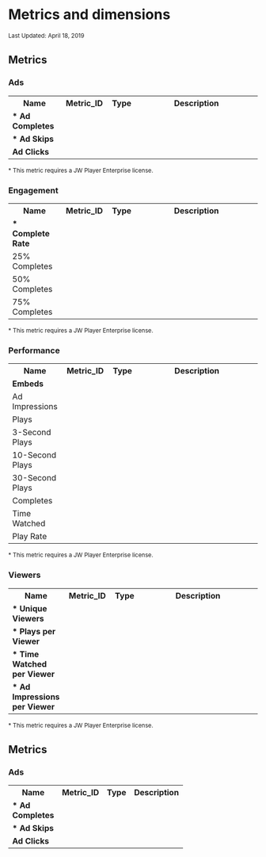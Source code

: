 # Metrics and dimensions

<sup>Last Updated: April 18, 2019</sup>

## Metrics

### Ads

<table>
  <tr>
    <th>Name</th>
    <th>Metric_ID</th> 
    <th>Type</th>
    <th>Description</th>
  </tr>
  <tr>
    <td style="width:21%"><strong>* Ad Completes</strong></td>
    <td style="width:19%"></td> 
    <td style="width:5%"></td>
    <td></td>
  </tr>
  <tr>
    <td><strong>* Ad Skips</strong></td>
    <td></td> 
    <td></td>
    <td></td>
  </tr>
  <tr>
    <td><strong>Ad Clicks</strong></td>
    <td></td> 
    <td></td>
    <td></td>
  </tr>
</table>

<sup>* This metric requires a JW Player Enterprise license.

### Engagement

<table>
  <tr>
    <th>Name</th>
    <th>Metric_ID</th> 
    <th>Type</th>
    <th>Description</th>
  </tr>
  <tr>
    <td style="width:21%"><strong>* Complete Rate</strong></td>
    <td style="width:19%"></td> 
    <td style="width:5%"></td>
    <td></td>
  </tr>
  <tr>
    <td>25% Completes</td>
    <td></td> 
    <td></td>
    <td></td>
  </tr>
  <tr>
    <td>50% Completes</td>
    <td></td> 
    <td></td>
    <td></td>
  </tr>
  <tr>
    <td>75% Completes</td>
    <td></td> 
    <td></td>
    <td></td>
  </tr>
</table>

<sup>* This metric requires a JW Player Enterprise license.

### Performance

<table>
  <tr>
    <th>Name</th>
    <th>Metric_ID</th> 
    <th>Type</th>
    <th>Description</th>
  </tr>
  <tr>
    <td style="width:21%"><strong>Embeds</strong></td>
    <td style="width:19%"></td> 
    <td style="width:5%"></td>
    <td></td>
  </tr>
  <tr>
    <td>Ad Impressions</td>
    <td></td> 
    <td></td>
    <td></td>
  </tr>
  <tr>
    <td>Plays</td>
    <td></td> 
    <td></td>
    <td></td>
  </tr>
  <tr>
    <td>3-Second Plays</td>
    <td></td> 
    <td></td>
    <td></td>
  </tr>
  <tr>
    <td>10-Second Plays</td>
    <td></td> 
    <td></td>
    <td></td>
  </tr>
  <tr>
    <td>30-Second Plays</td>
    <td></td> 
    <td></td>
    <td></td>
  </tr>
  <tr>
    <td>Completes</td>
    <td></td> 
    <td></td>
    <td></td>
  </tr>
  <tr>
    <td>Time Watched</td>
    <td></td> 
    <td></td>
    <td></td>
  </tr>
  <tr>
    <td>Play Rate</td>
    <td></td> 
    <td></td>
    <td></td>
  </tr>
</table>

<sup>* This metric requires a JW Player Enterprise license.

### Viewers

<table>
  <tr>
    <th>Name</th>
    <th>Metric_ID</th> 
    <th>Type</th>
    <th>Description</th>
  </tr>
  <tr>
    <td style="width:21%"><strong>* Unique Viewers</strong></td>
    <td style="width:19%"></td> 
    <td style="width:5%"></td>
    <td></td>
  </tr>
  <tr>
    <td><strong>* Plays per Viewer</strong></td>
    <td></td> 
    <td></td>
    <td></td>
  </tr>
  <tr>
    <td><strong>* Time Watched per Viewer</strong></td>
    <td></td> 
    <td></td>
    <td></td>
  </tr>
  <tr>
    <td><strong>* Ad Impressions per Viewer</strong></td>
    <td></td> 
    <td></td>
    <td></td>
  </tr>
</table>

<sup>* This metric requires a JW Player Enterprise license.

## Metrics

### Ads

<table>
  <tr>
    <th>Name</th>
    <th>Metric_ID</th> 
    <th>Type</th>
    <th>Description</th>
  </tr>
  <tr>
    <td style="width:25px"><strong>* Ad Completes</strong></td>
    <td></td> 
    <td></td>
  </tr>
  <tr>
    <td><strong>* Ad Skips</strong></td>
    <td></td> 
    <td></td>
  </tr>
  <tr>
    <td><strong>Ad Clicks</strong></td>
    <td></td> 
    <td></td>
  </tr>
</table>